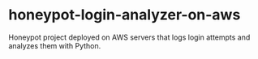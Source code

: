 # honeypot-login-analyzer-on-aws
Honeypot project deployed on AWS servers that logs login attempts and analyzes them with Python.
